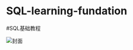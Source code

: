 # SQL-learning-fundation
#SQL基础教程

![封面](https://images-cn.ssl-images-amazon.com/images/I/41bD3M4I5IL.jpg)